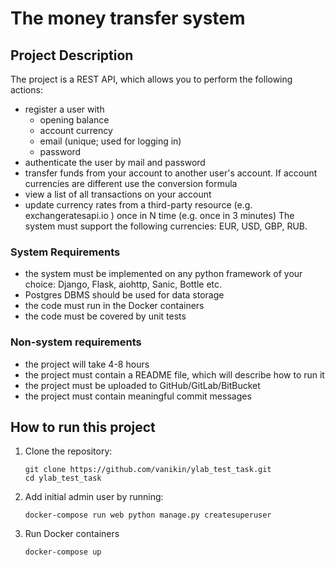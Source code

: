# The money transfer system
## Project Description

The project is a REST API, which allows you to perform the following actions:

- register a user with
  - opening balance
  - account currency
  - email (unique; used for logging in)
  - password
- authenticate the user by mail and password
- transfer funds from your account to another user's account.
  If account currencies are different use the conversion formula
- view a list of all transactions on your account
- update currency rates from a third-party resource (e.g. exchangeratesapi.io ) once in N time (e.g. once in 3 minutes)
   The system must support the following currencies: EUR, USD, GBP, RUB.

### System Requirements
- the system must be implemented on any python framework of your choice: Django, Flask, aiohttp, Sanic, Bottle etc.
- Postgres DBMS should be used for data storage
- the code must run in the Docker containers
- the code must be covered by unit tests

### Non-system requirements
- the project will take 4-8 hours
- the project must contain a README file, which will describe how to run it
- the project must be uploaded to GitHub/GitLab/BitBucket
- the project must contain meaningful commit messages

## How to run this project

1. Clone the repository:
   ```
   git clone https://github.com/vanikin/ylab_test_task.git
   cd ylab_test_task
   ```
2. Add initial admin user by running:
   ```
   docker-compose run web python manage.py createsuperuser
   ```
3. Run Docker containers
   ```
   docker-compose up
   ```